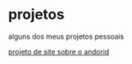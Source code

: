 # projetos
 alguns dos meus projetos pessoais

<a href="https://ggvictor.github.io/projetos/desafio10/android.html">projeto de site sobre o andorid</a>